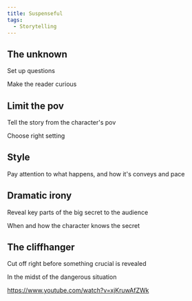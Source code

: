 ```yaml
---
title: Suspenseful
tags:
  - Storytelling
---
```


## The unknown

Set up questions

Make the reader curious

## Limit the pov

Tell the story from the character's pov

Choose right setting

## Style

Pay attention to what happens, and how it's conveys and pace

## Dramatic irony

Reveal key parts of the big secret to the audience

When and how the character knows the secret

## The cliffhanger

Cut off right before something crucial is revealed

In the midst of the dangerous situation

https://www.youtube.com/watch?v=xjKruwAfZWk
